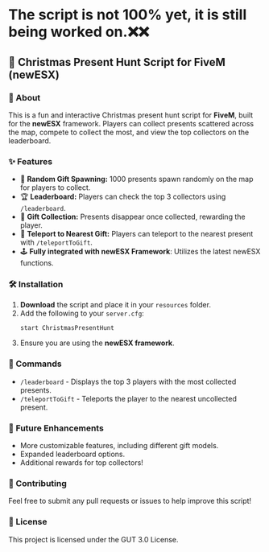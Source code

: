# **The script is not 100% yet, it is still being worked on.❌❌**

## 🎄 Christmas Present Hunt Script for FiveM (newESX)

### 🎁 About
This is a fun and interactive Christmas present hunt script for **FiveM**, built for the **newESX** framework. Players can collect presents scattered across the map, compete to collect the most, and view the top collectors on the leaderboard.

### ✨ Features
- 🎅 **Random Gift Spawning:** 1000 presents spawn randomly on the map for players to collect.
- 🏆 **Leaderboard:** Players can check the top 3 collectors using `/leaderboard`.
- 🎁 **Gift Collection:** Presents disappear once collected, rewarding the player.
- 🚀 **Teleport to Nearest Gift:** Players can teleport to the nearest present with `/teleportToGift`.
- 🕹️ **Fully integrated with newESX Framework**: Utilizes the latest newESX functions.

### 🛠️ Installation
1. **Download** the script and place it in your `resources` folder.
2. Add the following to your `server.cfg`:
    ```plaintext
    start ChristmasPresentHunt
    ```
3. Ensure you are using the **newESX framework**.

### 📝 Commands
- `/leaderboard` - Displays the top 3 players with the most collected presents.
- `/teleportToGift` - Teleports the player to the nearest uncollected present.

### 🚧 Future Enhancements
- More customizable features, including different gift models.
- Expanded leaderboard options.
- Additional rewards for top collectors!

### 🤝 Contributing
Feel free to submit any pull requests or issues to help improve this script!

### 📜 License
This project is licensed under the GUT 3.0 License.
